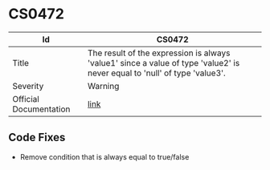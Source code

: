 # CS0472

| Id                     | CS0472                                                                                                                     |
| ---------------------- | -------------------------------------------------------------------------------------------------------------------------- |
| Title                  | The result of the expression is always 'value1' since a value of type 'value2' is never equal to 'null' of type 'value3'\. |
| Severity               | Warning                                                                                                                    |
| Official Documentation | [link](http://docs.microsoft.com/en-us/dotnet/csharp/misc/cs0472)                                                          |

## Code Fixes

* Remove condition that is always equal to true/false
